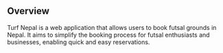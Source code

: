 ## Overview
Turf Nepal is a web application that allows users to book futsal grounds in Nepal. It aims to simplify the booking process for futsal enthusiasts and businesses, enabling quick and easy reservations.